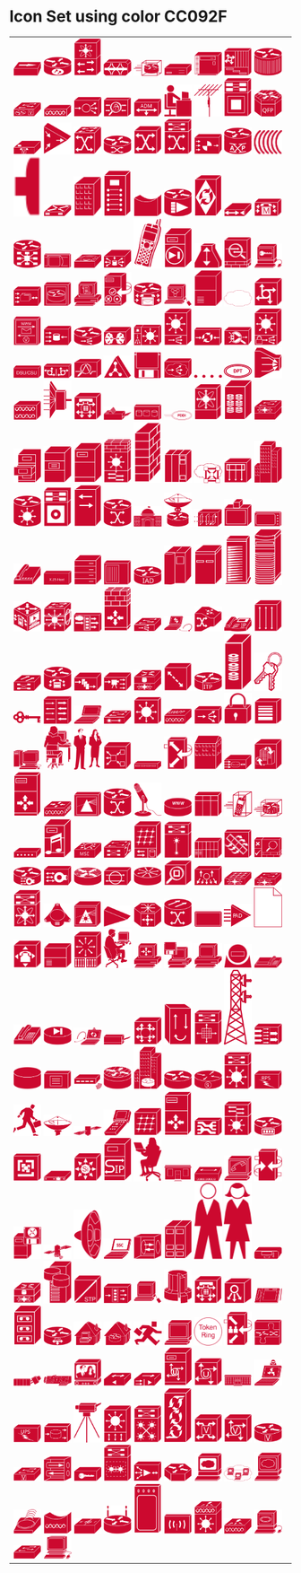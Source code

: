 # Icon Set using color CC092F

<table><tr><td>
<img src='100baset_hub.svg' alt='100baset_hub.svg' width='50px' /> 
<img src='10700.svg' alt='10700.svg' width='50px' /> 
<img src='10GE_FCoE.svg' alt='10GE_FCoE.svg' width='50px' /> 
<img src='15200.svg' alt='15200.svg' width='50px' /> 
<img src='3200_mobile_access_router.svg' alt='3200_mobile_access_router.svg' width='50px' /> 
<img src='3x74_desktop.svg' alt='3x74_desktop.svg' width='50px' /> 
<img src='3x74_floor.svg' alt='3x74_floor.svg' width='50px' /> 
<img src='6700_series.svg' alt='6700_series.svg' width='50px' /> 
<img src='7500ars_7513.svg' alt='7500ars_7513.svg' width='50px' /> 
<img src='access_gateway.svg' alt='access_gateway.svg' width='50px' /> 
<img src='accesspoint.svg' alt='accesspoint.svg' width='50px' /> 
<img src='ace.svg' alt='ace.svg' width='50px' /> 
<img src='ACS.svg' alt='ACS.svg' width='50px' /> 
<img src='adm.svg' alt='adm.svg' width='50px' /> 
<img src='androgenous_person.svg' alt='androgenous_person.svg' width='50px' /> 
<img src='antenna.svg' alt='antenna.svg' width='50px' /> 
<img src='asic_processor.svg' alt='asic_processor.svg' width='50px' /> 
<img src='ASR_1000_Series.svg' alt='ASR_1000_Series.svg' width='50px' /> 
<img src='ata.svg' alt='ata.svg' width='50px' /> 
<img src='atm_3800.svg' alt='atm_3800.svg' width='50px' /> 
<img src='atm_fast_gigabit_etherswitch.svg' alt='atm_fast_gigabit_etherswitch.svg' width='50px' /> 
<img src='atm_router.svg' alt='atm_router.svg' width='50px' /> 
<img src='atm_switch.svg' alt='atm_switch.svg' width='50px' /> 
<img src='atm_tag_switch_router.svg' alt='atm_tag_switch_router.svg' width='50px' /> 
<img src='avs.svg' alt='avs.svg' width='50px' /> 
<img src='AXP.svg' alt='AXP.svg' width='50px' /> 
<img src='bbfw_media.svg' alt='bbfw_media.svg' width='50px' /> 
<img src='bbfw.svg' alt='bbfw.svg' width='50px' /> 
<img src='bbsm.svg' alt='bbsm.svg' width='50px' /> 
<img src='branch_office.svg' alt='branch_office.svg' width='50px' /> 
<img src='breakout_box.svg' alt='breakout_box.svg' width='50px' /> 
<img src='bridge.svg' alt='bridge.svg' width='50px' /> 
<img src='broadband_router.svg' alt='broadband_router.svg' width='50px' /> 
<img src='bts_10200.svg' alt='bts_10200.svg' width='50px' /> 
<img src='cable_modem.svg' alt='cable_modem.svg' width='50px' /> 
<img src='callmanager.svg' alt='callmanager.svg' width='50px' /> 
<img src='carrier_routing_system.svg' alt='carrier_routing_system.svg' width='50px' /> 
<img src='car.svg' alt='car.svg' width='50px' /> 
<img src='cddi_fddi.svg' alt='cddi_fddi.svg' width='50px' /> 
<img src='cdm.svg' alt='cdm.svg' width='50px' /> 
<img src='cellular_phone.svg' alt='cellular_phone.svg' width='50px' /> 
<img src='centri_firewall.svg' alt='centri_firewall.svg' width='50px' /> 
<img src='cisco_1000.svg' alt='cisco_1000.svg' width='50px' /> 
<img src='cisco_asa_5500.svg' alt='cisco_asa_5500.svg' width='50px' /> 
<img src='cisco_ca.svg' alt='cisco_ca.svg' width='50px' /> 
<img src='cisco_file_engine.svg' alt='cisco_file_engine.svg' width='50px' /> 
<img src='cisco_hub.svg' alt='cisco_hub.svg' width='50px' /> 
<img src='ciscosecurity.svg' alt='ciscosecurity.svg' width='50px' /> 
<img src='cisco_unified_presence_server.svg' alt='cisco_unified_presence_server.svg' width='50px' /> 
<img src='cisco_unityexpress.svg' alt='cisco_unityexpress.svg' width='50px' /> 
<img src='ciscoworks.svg' alt='ciscoworks.svg' width='50px' /> 
<img src='class_4_5_switch.svg' alt='class_4_5_switch.svg' width='50px' /> 
<img src='cloud.svg' alt='cloud.svg' width='50px' /> 
<img src='communications_server.svg' alt='communications_server.svg' width='50px' /> 
<img src='contact_center.svg' alt='contact_center.svg' width='50px' /> 
<img src='content_engine_cache_director.svg' alt='content_engine_cache_director.svg' width='50px' /> 
<img src='content_service_router.svg' alt='content_service_router.svg' width='50px' /> 
<img src='content_service_switch_1100.svg' alt='content_service_switch_1100.svg' width='50px' /> 
<img src='content_switch_module.svg' alt='content_switch_module.svg' width='50px' /> 
<img src='content_switch.svg' alt='content_switch.svg' width='50px' /> 
<img src='content_transformation_engine_cte.svg' alt='content_transformation_engine_cte.svg' width='50px' /> 
<img src='cs_mars.svg' alt='cs_mars.svg' width='50px' /> 
<img src='csm_s.svg' alt='csm_s.svg' width='50px' /> 
<img src='csu_dsu.svg' alt='csu_dsu.svg' width='50px' /> 
<img src='CUBE.svg' alt='CUBE.svg' width='50px' /> 
<img src='detector.svg' alt='detector.svg' width='50px' /> 
<img src='directory_server.svg' alt='directory_server.svg' width='50px' /> 
<img src='diskette.svg' alt='diskette.svg' width='50px' /> 
<img src='distributed_director.svg' alt='distributed_director.svg' width='50px' /> 
<img src='dot_dot.svg' alt='dot_dot.svg' width='50px' /> 
<img src='dpt.svg' alt='dpt.svg' width='50px' /> 
<img src='dslam.svg' alt='dslam.svg' width='50px' /> 
<img src='dual_mode_ap.svg' alt='dual_mode_ap.svg' width='50px' /> 
<img src='dwdm_filter.svg' alt='dwdm_filter.svg' width='50px' /> 
<img src='end_office.svg' alt='end_office.svg' width='50px' /> 
<img src='fax.svg' alt='fax.svg' width='50px' /> 
<img src='fc_storage.svg' alt='fc_storage.svg' width='50px' /> 
<img src='fddi_ring.svg' alt='fddi_ring.svg' width='50px' /> 
<img src='fibre_channel_director.svg' alt='fibre_channel_director.svg' width='50px' /> 
<img src='fibre_channel_disk_subsystem.svg' alt='fibre_channel_disk_subsystem.svg' width='50px' /> 
<img src='fibre_channel_fabric_switch.svg' alt='fibre_channel_fabric_switch.svg' width='50px' /> 
<img src='file_cabinet.svg' alt='file_cabinet.svg' width='50px' /> 
<img src='file_server.svg' alt='file_server.svg' width='50px' /> 
<img src='fileserver.svg' alt='fileserver.svg' width='50px' /> 
<img src='firewall_service_module_fwsm.svg' alt='firewall_service_module_fwsm.svg' width='50px' /> 
<img src='firewall.svg' alt='firewall.svg' width='50px' /> 
<img src='front_end_processor.svg' alt='front_end_processor.svg' width='50px' /> 
<img src='gatekeeper.svg' alt='gatekeeper.svg' width='50px' /> 
<img src='general_applicance.svg' alt='general_applicance.svg' width='50px' /> 
<img src='generic_building.svg' alt='generic_building.svg' width='50px' /> 
<img src='generic_gateway.svg' alt='generic_gateway.svg' width='50px' /> 
<img src='generic_processor.svg' alt='generic_processor.svg' width='50px' /> 
<img src='generic_softswitch.svg' alt='generic_softswitch.svg' width='50px' /> 
<img src='gigabit_switch_atm_tag_router.svg' alt='gigabit_switch_atm_tag_router.svg' width='50px' /> 
<img src='government_building.svg' alt='government_building.svg' width='50px' /> 
<img src='Ground_terminal.svg' alt='Ground_terminal.svg' width='50px' /> 
<img src='guard.svg' alt='guard.svg' width='50px' /> 
<img src='h323.svg' alt='h323.svg' width='50px' /> 
<img src='handheld.svg' alt='handheld.svg' width='50px' /> 
<img src='hootphone.svg' alt='hootphone.svg' width='50px' /> 
<img src='host.svg' alt='host.svg' width='50px' /> 
<img src='hp_mini.svg' alt='hp_mini.svg' width='50px' /> 
<img src='hub.svg' alt='hub.svg' width='50px' /> 
<img src='iad_router.svg' alt='iad_router.svg' width='50px' /> 
<img src='ibm_mainframe.svg' alt='ibm_mainframe.svg' width='50px' /> 
<img src='ibm_mini_as400.svg' alt='ibm_mini_as400.svg' width='50px' /> 
<img src='ibm_tower.svg' alt='ibm_tower.svg' width='50px' /> 
<img src='icm.svg' alt='icm.svg' width='50px' /> 
<img src='ics.svg' alt='ics.svg' width='50px' /> 
<img src='intelliswitch_stack.svg' alt='intelliswitch_stack.svg' width='50px' /> 
<img src='internet_streamer.svg' alt='internet_streamer.svg' width='50px' /> 
<img src='ios_firewall.svg' alt='ios_firewall.svg' width='50px' /> 
<img src='ios_slb.svg' alt='ios_slb.svg' width='50px' /> 
<img src='ip_communicator.svg' alt='ip_communicator.svg' width='50px' /> 
<img src='ip_dsl.svg' alt='ip_dsl.svg' width='50px' /> 
<img src='ip_phone.svg' alt='ip_phone.svg' width='50px' /> 
<img src='ip.svg' alt='ip.svg' width='50px' /> 
<img src='iptc.svg' alt='iptc.svg' width='50px' /> 
<img src='ip_telephony_router.svg' alt='ip_telephony_router.svg' width='50px' /> 
<img src='iptv_content_manager.svg' alt='iptv_content_manager.svg' width='50px' /> 
<img src='iptv_server.svg' alt='iptv_server.svg' width='50px' /> 
<img src='iscsi_router.svg' alt='iscsi_router.svg' width='50px' /> 
<img src='isdn_switch.svg' alt='isdn_switch.svg' width='50px' /> 
<img src='itp.svg' alt='itp.svg' width='50px' /> 
<img src='jbod.svg' alt='jbod.svg' width='50px' /> 
<img src='keys.svg' alt='keys.svg' width='50px' /> 
<img src='key.svg' alt='key.svg' width='50px' /> 
<img src='lan_to_lan.svg' alt='lan_to_lan.svg' width='50px' /> 
<img src='laptop.svg' alt='laptop.svg' width='50px' /> 
<img src='layer_2_remote_switch.svg' alt='layer_2_remote_switch.svg' width='50px' /> 
<img src='layer_3_switch.svg' alt='layer_3_switch.svg' width='50px' /> 
<img src='lightweight_ap.svg' alt='lightweight_ap.svg' width='50px' /> 
<img src='localdirector.svg' alt='localdirector.svg' width='50px' /> 
<img src='lock.svg' alt='lock.svg' width='50px' /> 
<img src='longreach_cpe.svg' alt='longreach_cpe.svg' width='50px' /> 
<img src='macintosh.svg' alt='macintosh.svg' width='50px' /> 
<img src='mac_woman.svg' alt='mac_woman.svg' width='50px' /> 
<img src='man_woman.svg' alt='man_woman.svg' width='50px' /> 
<img src='mas_gateway.svg' alt='mas_gateway.svg' width='50px' /> 
<img src='mau.svg' alt='mau.svg' width='50px' /> 
<img src='mcu.svg' alt='mcu.svg' width='50px' /> 
<img src='mdu.svg' alt='mdu.svg' width='50px' /> 
<img src='me_1100.svg' alt='me_1100.svg' width='50px' /> 
<img src='Mediator.svg' alt='Mediator.svg' width='50px' /> 
<img src='meetingplace.svg' alt='meetingplace.svg' width='50px' /> 
<img src='mesh_ap.svg' alt='mesh_ap.svg' width='50px' /> 
<img src='metro_1500.svg' alt='metro_1500.svg' width='50px' /> 
<img src='mgx_8000_multiservice_switch.svg' alt='mgx_8000_multiservice_switch.svg' width='50px' /> 
<img src='microphone.svg' alt='microphone.svg' width='50px' /> 
<img src='microwebserver.svg' alt='microwebserver.svg' width='50px' /> 
<img src='mini_vax.svg' alt='mini_vax.svg' width='50px' /> 
<img src='mobile_access_ip_phone.svg' alt='mobile_access_ip_phone.svg' width='50px' /> 
<img src='mobile_access_router.svg' alt='mobile_access_router.svg' width='50px' /> 
<img src='modem.svg' alt='modem.svg' width='50px' /> 
<img src='moh_server.svg' alt='moh_server.svg' width='50px' /> 
<img src='MSE.svg' alt='MSE.svg' width='50px' /> 
<img src='mulitswitch_device.svg' alt='mulitswitch_device.svg' width='50px' /> 
<img src='multi_fabric_server_switch.svg' alt='multi_fabric_server_switch.svg' width='50px' /> 
<img src='multilayer_remote_switch.svg' alt='multilayer_remote_switch.svg' width='50px' /> 
<img src='mux.svg' alt='mux.svg' width='50px' /> 
<img src='MXE.svg' alt='MXE.svg' width='50px' /> 
<img src='nac_appliance.svg' alt='nac_appliance.svg' width='50px' /> 
<img src='NCE_router.svg' alt='NCE_router.svg' width='50px' /> 
<img src='NCE.svg' alt='NCE.svg' width='50px' /> 
<img src='netflow_router.svg' alt='netflow_router.svg' width='50px' /> 
<img src='netranger.svg' alt='netranger.svg' width='50px' /> 
<img src='netsonar.svg' alt='netsonar.svg' width='50px' /> 
<img src='network_management.svg' alt='network_management.svg' width='50px' /> 
<img src='Nexus_1000.svg' alt='Nexus_1000.svg' width='50px' /> 
<img src='Nexus_2000.svg' alt='Nexus_2000.svg' width='50px' /> 
<img src='Nexus_5000.svg' alt='Nexus_5000.svg' width='50px' /> 
<img src='Nexus_7000.svg' alt='Nexus_7000.svg' width='50px' /> 
<img src='octel.svg' alt='octel.svg' width='50px' /> 
<img src='ons15500.svg' alt='ons15500.svg' width='50px' /> 
<img src='optical_amplifier.svg' alt='optical_amplifier.svg' width='50px' /> 
<img src='optical_services_router.svg' alt='optical_services_router.svg' width='50px' /> 
<img src='optical_transport.svg' alt='optical_transport.svg' width='50px' /> 
<img src='pad.svg' alt='pad.svg' width='50px' /> 
<img src='pad_x28.svg' alt='pad_x28.svg' width='50px' /> 
<img src='page_icon.svg' alt='page_icon.svg' width='50px' /> 
<img src='pbx.svg' alt='pbx.svg' width='50px' /> 
<img src='pbx_switch.svg' alt='pbx_switch.svg' width='50px' /> 
<img src='pc_adapter_card.svg' alt='pc_adapter_card.svg' width='50px' /> 
<img src='pc_man.svg' alt='pc_man.svg' width='50px' /> 
<img src='pc_routercard.svg' alt='pc_routercard.svg' width='50px' /> 
<img src='pc_software.svg' alt='pc_software.svg' width='50px' /> 
<img src='pc.svg' alt='pc.svg' width='50px' /> 
<img src='pc_video.svg' alt='pc_video.svg' width='50px' /> 
<img src='phone_fax.svg' alt='phone_fax.svg' width='50px' /> 
<img src='phone.svg' alt='phone.svg' width='50px' /> 
<img src='pix_firewall.svg' alt='pix_firewall.svg' width='50px' /> 
<img src='pmc.svg' alt='pmc.svg' width='50px' /> 
<img src='printer.svg' alt='printer.svg' width='50px' /> 
<img src='programmable_switch.svg' alt='programmable_switch.svg' width='50px' /> 
<img src='protocol_translator.svg' alt='protocol_translator.svg' width='50px' /> 
<img src='pxf.svg' alt='pxf.svg' width='50px' /> 
<img src='radio_tower.svg' alt='radio_tower.svg' width='50px' /> 
<img src='ratemux.svg' alt='ratemux.svg' width='50px' /> 
<img src='relational_database.svg' alt='relational_database.svg' width='50px' /> 
<img src='repeater.svg' alt='repeater.svg' width='50px' /> 
<img src='RF_modem.svg' alt='RF_modem.svg' width='50px' /> 
<img src='router_firewall.svg' alt='router_firewall.svg' width='50px' /> 
<img src='routerin_building.svg' alt='routerin_building.svg' width='50px' /> 
<img src='router.svg' alt='router.svg' width='50px' /> 
<img src='router_with_silicon_switch.svg' alt='router_with_silicon_switch.svg' width='50px' /> 
<img src='route_switch_processor.svg' alt='route_switch_processor.svg' width='50px' /> 
<img src='rpsrps.svg' alt='rpsrps.svg' width='50px' /> 
<img src='running_man.svg' alt='running_man.svg' width='50px' /> 
<img src='sattelite_dish.svg' alt='sattelite_dish.svg' width='50px' /> 
<img src='sattelite.svg' alt='sattelite.svg' width='50px' /> 
<img src='scanner.svg' alt='scanner.svg' width='50px' /> 
<img src='server_switch.svg' alt='server_switch.svg' width='50px' /> 
<img src='server_with_router.svg' alt='server_with_router.svg' width='50px' /> 
<img src='service_control.svg' alt='service_control.svg' width='50px' /> 
<img src='Service_Module.svg' alt='Service_Module.svg' width='50px' /> 
<img src='Service_router.svg' alt='Service_router.svg' width='50px' /> 
<img src='Services.svg' alt='Services.svg' width='50px' /> 
<img src='Set_top_box.svg' alt='Set_top_box.svg' width='50px' /> 
<img src='simulitlayer_switch.svg' alt='simulitlayer_switch.svg' width='50px' /> 
<img src='sip_proxy_werver.svg' alt='sip_proxy_werver.svg' width='50px' /> 
<img src='sitting_woman.svg' alt='sitting_woman.svg' width='50px' /> 
<img src='small_business.svg' alt='small_business.svg' width='50px' /> 
<img src='small_hub.svg' alt='small_hub.svg' width='50px' /> 
<img src='softphone.svg' alt='softphone.svg' width='50px' /> 
<img src='softswitch_pgw_mgc.svg' alt='softswitch_pgw_mgc.svg' width='50px' /> 
<img src='software_based_server.svg' alt='software_based_server.svg' width='50px' /> 
<img src='Space_router.svg' alt='Space_router.svg' width='50px' /> 
<img src='speaker.svg' alt='speaker.svg' width='50px' /> 
<img src='ssc.svg' alt='ssc.svg' width='50px' /> 
<img src='ssl_terminator.svg' alt='ssl_terminator.svg' width='50px' /> 
<img src='standard_host.svg' alt='standard_host.svg' width='50px' /> 
<img src='standing_man.svg' alt='standing_man.svg' width='50px' /> 
<img src='standing_woman.svg' alt='standing_woman.svg' width='50px' /> 
<img src='stb.svg' alt='stb.svg' width='50px' /> 
<img src='storage_router.svg' alt='storage_router.svg' width='50px' /> 
<img src='storage_server.svg' alt='storage_server.svg' width='50px' /> 
<img src='stp.svg' alt='stp.svg' width='50px' /> 
<img src='streamer.svg' alt='streamer.svg' width='50px' /> 
<img src='sun_workstation.svg' alt='sun_workstation.svg' width='50px' /> 
<img src='supercomputer.svg' alt='supercomputer.svg' width='50px' /> 
<img src='svx.svg' alt='svx.svg' width='50px' /> 
<img src='system_controller.svg' alt='system_controller.svg' width='50px' /> 
<img src='tablet.svg' alt='tablet.svg' width='50px' /> 
<img src='tape_array.svg' alt='tape_array.svg' width='50px' /> 
<img src='tdm_router.svg' alt='tdm_router.svg' width='50px' /> 
<img src='telecommuter_house_pc.svg' alt='telecommuter_house_pc.svg' width='50px' /> 
<img src='telecommuter_house.svg' alt='telecommuter_house.svg' width='50px' /> 
<img src='telecommuter_icon.svg' alt='telecommuter_icon.svg' width='50px' /> 
<img src='terminal.svg' alt='terminal.svg' width='50px' /> 
<img src='token.svg' alt='token.svg' width='50px' /> 
<img src='TP_MCU.svg' alt='TP_MCU.svg' width='50px' /> 
<img src='transpath.svg' alt='transpath.svg' width='50px' /> 
<img src='truck.svg' alt='truck.svg' width='50px' /> 
<img src='turret.svg' alt='turret.svg' width='50px' /> 
<img src='tv.svg' alt='tv.svg' width='50px' /> 
<img src='ubr910.svg' alt='ubr910.svg' width='50px' /> 
<img src='umg_series.svg' alt='umg_series.svg' width='50px' /> 
<img src='unity_server.svg' alt='unity_server.svg' width='50px' /> 
<img src='universal_gateway.svg' alt='universal_gateway.svg' width='50px' /> 
<img src='university.svg' alt='university.svg' width='50px' /> 
<img src='upc.svg' alt='upc.svg' width='50px' /> 
<img src='ups.svg' alt='ups.svg' width='50px' /> 
<img src='vault.svg' alt='vault.svg' width='50px' /> 
<img src='video_camera.svg' alt='video_camera.svg' width='50px' /> 
<img src='vip.svg' alt='vip.svg' width='50px' /> 
<img src='virtual_layer_switch.svg' alt='virtual_layer_switch.svg' width='50px' /> 
<img src='virtual_switch_controller_vsc3000.svg' alt='virtual_switch_controller_vsc3000.svg' width='50px' /> 
<img src='voice_atm_switch.svg' alt='voice_atm_switch.svg' width='50px' /> 
<img src='voice_commserver.svg' alt='voice_commserver.svg' width='50px' /> 
<img src='voice_router.svg' alt='voice_router.svg' width='50px' /> 
<img src='voice_switch.svg' alt='voice_switch.svg' width='50px' /> 
<img src='vpn_concentrator.svg' alt='vpn_concentrator.svg' width='50px' /> 
<img src='vpn_gateway.svg' alt='vpn_gateway.svg' width='50px' /> 
<img src='VSS.svg' alt='VSS.svg' width='50px' /> 
<img src='wae.svg' alt='wae.svg' width='50px' /> 
<img src='wavelength_router.svg' alt='wavelength_router.svg' width='50px' /> 
<img src='web_browser.svg' alt='web_browser.svg' width='50px' /> 
<img src='web_cluster.svg' alt='web_cluster.svg' width='50px' /> 
<img src='web_server.svg' alt='web_server.svg' width='50px' /> 
<img src='wifi_tag.svg' alt='wifi_tag.svg' width='50px' /> 
<img src='wireless_bridge.svg' alt='wireless_bridge.svg' width='50px' /> 
<img src='wireless_location_appliance.svg' alt='wireless_location_appliance.svg' width='50px' /> 
<img src='wireless_router.svg' alt='wireless_router.svg' width='50px' /> 
<img src='wireless.svg' alt='wireless.svg' width='50px' /> 
<img src='wireless_transport.svg' alt='wireless_transport.svg' width='50px' /> 
<img src='wism.svg' alt='wism.svg' width='50px' /> 
<img src='wlan_controller.svg' alt='wlan_controller.svg' width='50px' /> 
<img src='workgroup_director.svg' alt='workgroup_director.svg' width='50px' /> 
<img src='workgroup_switch.svg' alt='workgroup_switch.svg' width='50px' /> 
<img src='workstation.svg' alt='workstation.svg' width='50px' /> 
</td></tr></table>

